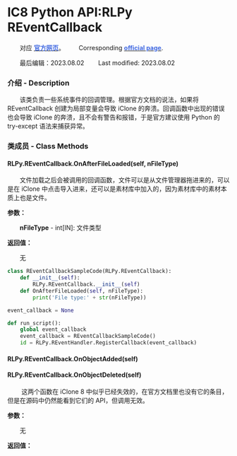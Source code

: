 # IC8 Python API:RLPy REventCallback
&emsp;&emsp;对应 [**<font color=RoyalBlue>官方网页</font>**](https://wiki.reallusion.com/IC8_Python_API:RLPy_REventCallback)。
&ensp;&ensp;&ensp;&ensp;Corresponding [**<font color=RoyalBlue>official page</font>**](https://wiki.reallusion.com/IC8_Python_API:RLPy_REventCallback).

&emsp;&emsp;最后编辑：2023.08.02
&ensp;&ensp;&ensp;&ensp;Last modified: 2023.08.02

### 介绍 - Description
&emsp;&emsp;该类负责一些系统事件的回调管理。根据官方文档的说法，如果将 REventCallback 创建为局部变量会导致 iClone 的奔溃。回调函数中出现的错误也会导致 iClone 的奔溃，且不会有警告和报错，于是官方建议使用 Python 的 try-except 语法来捕获异常。

### 类成员 - Class Methods
#### RLPy.REventCallback.OnAfterFileLoaded(self, nFileType)
&emsp;&emsp;文件加载之后会被调用的回调函数，文件可以是从文件管理器拖进来的，可以是在 iClone 中点击导入进来，还可以是素材库中加入的，因为素材库中的素材本质上也是文件。

**参数：**

&emsp;&emsp;**nFileType** - int[IN]: 文件类型

**返回值：**

&emsp;&emsp;无

``` python {.line-numbers}
class REventCallbackSampleCode(RLPy.REventCallback):
    def __init__(self):
        RLPy.REventCallback.__init__(self)
    def OnAfterFileLoaded(self, nFileType):
        print('File type:' + str(nFileType))

event_callback = None

def run_script():
    global event_callback
    event_callback = REventCallbackSampleCode()
    id = RLPy.REventHandler.RegisterCallback(event_callback)
```

#### RLPy.REventCallback.OnObjectAdded(self)
#### RLPy.REventCallback.OnObjectDeleted(self)
&emsp;&emsp; 这两个函数在 iClone 8 中似乎已经失效的，在官方文档里也没有它的条目，但是在源码中仍然能看到它们的 API，但调用无效。

**参数：**

&emsp;&emsp;无

**返回值：**
